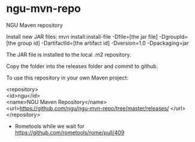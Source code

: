 # ngu-mvn-repo
NGU Maven repository


Install new JAR files:
mvn install:install-file -Dfile=[the jar file] -DgroupId=[the group id] -DartifactId=[the artifact id] -Dversion=1.0 -Dpackaging=jar

The JAR file is installed to the local .m2 repository.

Copy the folder into the releases folder and commit to github.

To use this repository in your own Maven project:

&lt;repository>      
&lt;id>ngu&lt;/id>    
&lt;name>NGU Maven Repository&lt;/name>    
&lt;url>https://github.com/ngu/ngu-mvn-repo/tree/master/releases/ &lt;/url>
&lt;/repository>


* Rometools while we wait for https://github.com/rometools/rome/pull/409
